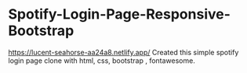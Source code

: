# Spotify-Login-Page-Responsive-Bootstrap
https://lucent-seahorse-aa24a8.netlify.app/
Created this simple spotify login page clone with html, css, bootstrap , fontawesome.
